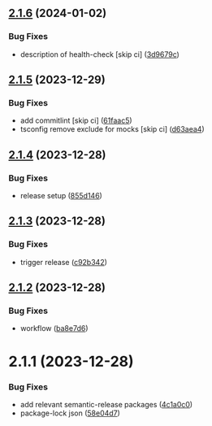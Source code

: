 ## [2.1.6](https://github.com/Avivbens/rx-retry/compare/v2.1.5...v2.1.6) (2024-01-02)


### Bug Fixes

* description of health-check [skip ci] ([3d9679c](https://github.com/Avivbens/rx-retry/commit/3d9679c3af0b8634ffd83e96004f2418d121e4b5))

## [2.1.5](https://github.com/Avivbens/rx-retry/compare/v2.1.4...v2.1.5) (2023-12-29)


### Bug Fixes

* add commitlint [skip ci] ([61faac5](https://github.com/Avivbens/rx-retry/commit/61faac5d2a19fa6efbd987602d4b4f449b65f210))
* tsconfig remove exclude for mocks [skip ci] ([d63aea4](https://github.com/Avivbens/rx-retry/commit/d63aea4bc0c9526af7f72009410b0df3186ec075))

## [2.1.4](https://github.com/Avivbens/rx-retry/compare/v2.1.3...v2.1.4) (2023-12-28)


### Bug Fixes

* release setup ([855d146](https://github.com/Avivbens/rx-retry/commit/855d14688ddf05a95fd157015ace09014ce75da1))

## [2.1.3](https://github.com/Avivbens/rx-retry/compare/v2.1.2...v2.1.3) (2023-12-28)


### Bug Fixes

* trigger release ([c92b342](https://github.com/Avivbens/rx-retry/commit/c92b342cd75f32f56eaac594dbe235d25ac74f9a))

## [2.1.2](https://github.com/Avivbens/rx-retry/compare/v2.1.1...v2.1.2) (2023-12-28)


### Bug Fixes

* workflow ([ba8e7d6](https://github.com/Avivbens/rx-retry/commit/ba8e7d6a885d85f116ff67cc2e594b9df702d1b8))

# 2.1.1 (2023-12-28)

### Bug Fixes

-   add relevant semantic-release packages ([4c1a0c0](https://github.com/Avivbens/rx-retry/commit/4c1a0c049307f41fab657cc7b60968015303da42))
-   package-lock json ([58e04d7](https://github.com/Avivbens/rx-retry/commit/58e04d799ffa82a40b690e0503d2f8930ccaf05e))
